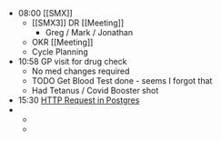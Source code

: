 - 08:00 [[SMX]]
	- [[SMX3]] DR [[Meeting]]
		- Greg / Mark / Jonathan
	- OKR [[Meeting]]
	- Cycle Planning
- 10:58 GP visit for drug check
	- No med changes required
	- TODO Get Blood Test done - seems I forgot that
	- Had Tetanus / Covid Booster shot
- 15:30 [HTTP Request in Postgres](https://h3manth.com/posts/HTTP-Request-Postgres/)
-
	-
	-